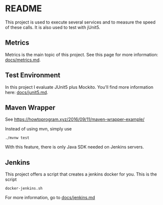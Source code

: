 # README

This project is used to execute several services and to measure the
speed of these calls. It is also used to test with jUnit5.

## Metrics
Metrics is the main topic of this project. See
this page for more information: [docs/metrics.md](docs/metrics.md).

## Test Environment
In this project I evaluate JUnit5 plus Mockito.
You'll find more information here: [docs/junit5.md](docs/junit5.md).

## Maven Wrapper
See https://howtoprogram.xyz/2016/09/11/maven-wrapper-example/

Instead of using mvn, simply use

    ./mvnw test

With this feature, there is only Java SDK needed on Jenkins servers.

## Jenkins

This project offers a script that creates a jenkins docker for you. This is the script

    docker-jenkins.sh
    
For more information, go to [docs/jenkins.md](docs/jenkins.md)